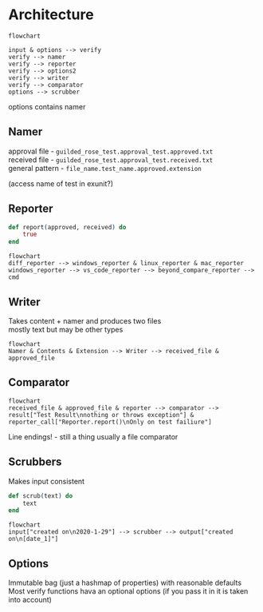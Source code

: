 # Architecture

```mermaid
flowchart

input & options --> verify
verify --> namer
verify --> reporter
verify --> options2
verify --> writer
verify --> comparator
options --> scrubber
```

options contains namer

## Namer
approval file - `guilded_rose_test.approval_test.approved.txt`  
received file - `guilded_rose_test.approval_test.received.txt`  
general pattern  - `file_name.test_name.approved.extension`

(access name of test in exunit?)

## Reporter
```elixir
def report(approved, received) do
    true
end
```

```mermaid
flowchart
diff_reporter --> windows_reporter & linux_reporter & mac_reporter
windows_reporter --> vs_code_reporter --> beyond_compare_reporter --> cmd
```

## Writer
Takes content + namer and produces two files  
mostly text but may be other types

```mermaid
flowchart
Namer & Contents & Extension --> Writer --> received_file & approved_file
```

## Comparator
```mermaid
flowchart
received_file & approved_file & reporter --> comparator --> result["Test Result\nnothing or throws exception"] & reporter_call["Reporter.report()\nOnly on test failiure"]
```

Line endings! - still a thing
usually a file comparator

## Scrubbers
Makes input consistent

```elixir
def scrub(text) do
    text
end
```

```mermaid
flowchart
input["created on\n2020-1-29"] --> scrubber --> output["created on\n[date_1]"]
```

## Options
Immutable bag (just a hashmap of properties) with reasonable defaults  
Most verify functions hava an optional options (if you pass it in it is taken into account)  

